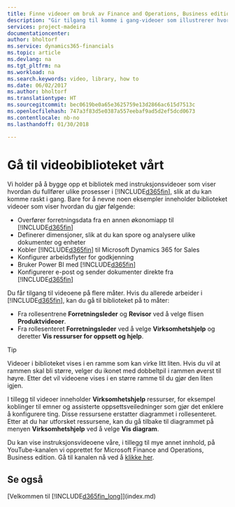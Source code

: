 ```yaml
---
title: Finne videoer om bruk av Finance and Operations, Business edition | Microsoft-dokumentasjon
description: "Gir tilgang til komme i gang-videoer som illustrerer hvordan du kan utføre vanlige oppgaver."
services: project-madeira
documentationcenter: 
author: bholtorf
ms.service: dynamics365-financials
ms.topic: article
ms.devlang: na
ms.tgt_pltfrm: na
ms.workload: na
ms.search.keywords: video, library, how to
ms.date: 06/02/2017
ms.author: bholtorf
ms.translationtype: HT
ms.sourcegitcommit: bec0619be0a65e3625759e13d2866ac615d7513c
ms.openlocfilehash: 747a3f83d5e0387a557eebaf9ad5d2ef5dcd0673
ms.contentlocale: nb-no
ms.lasthandoff: 01/30/2018

---
```

# <a name="visit-our-video-library"></a>Gå til videobiblioteket vårt
Vi holder på å bygge opp et bibliotek med instruksjonsvideoer som viser hvordan du fullfører ulike prosesser i [!INCLUDE[d365fin](includes/d365fin_md.md)], slik at du kan komme raskt i gang. Bare for å nevne noen eksempler inneholder biblioteket videoer som viser hvordan du gjør følgende:  

* Overfører forretningsdata fra en annen økonomiapp til  [!INCLUDE[d365fin](includes/d365fin_md.md)]  
* Definerer dimensjoner, slik at du kan spore og analysere ulike dokumenter og enheter
* Kobler [!INCLUDE[d365fin](includes/d365fin_md.md)] til Microsoft Dynamics 365 for Sales
* Konfigurer arbeidsflyter for godkjenning  
* Bruker Power BI med  [!INCLUDE[d365fin](includes/d365fin_md.md)]  
* Konfigurerer e-post og sender dokumenter direkte fra  [!INCLUDE[d365fin](includes/d365fin_md.md)]  

Du får tilgang til videoene på flere måter. Hvis du allerede arbeider i [!INCLUDE[d365fin](includes/d365fin_md.md)], kan du gå til biblioteket på to måter:

* Fra rollesentrene **Forretningsleder** og **Revisor** ved å velge flisen **Produktvideoer**.  
* Fra rollesenteret **Forretningsleder** ved å velge **Virksomhetshjelp** og deretter **Vis ressurser for oppsett og hjelp**.  

> [!Tip]  
> Videoer i biblioteket vises i en ramme som kan virke litt liten. Hvis du vil at rammen skal bli større, velger du ikonet med dobbeltpil i rammen øverst til høyre. Etter det vil videoene vises i en større ramme til du gjør den liten igjen.  

I tillegg til videoer inneholder **Virksomhetshjelp** ressurser, for eksempel koblinger til emner og assisterte oppsettsveiledninger som gjør det enklere å konfigurere ting. Disse ressursene erstatter diagrammet i rollesenteret. Etter at du har utforsket ressursene, kan du gå tilbake til diagrammet på menyen **Virksomhetshjelp** ved å velge **Vis diagram**.  
  
Du kan vise instruksjonsvideoene våre, i tillegg til mye annet innhold, på YouTube-kanalen vi opprettet for Microsoft Finance and Operations, Business edition. Gå til kanalen nå ved å [klikke her](https://go.microsoft.com/fwlink/?linkid=851533).

## <a name="see-also"></a>Se også
[Velkommen til [!INCLUDE[d365fin_long](includes/d365fin_long_md.md)]](index.md)

